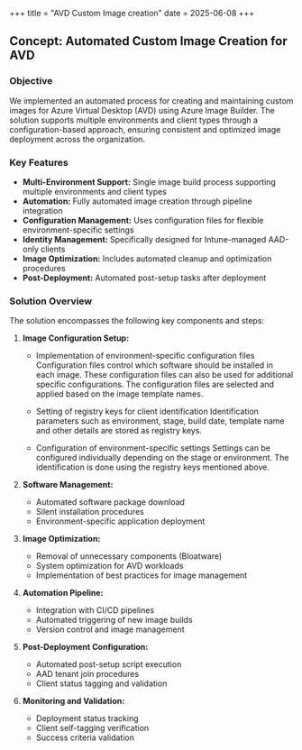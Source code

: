 +++
title = "AVD Custom Image creation"
date = 2025-06-08
+++

## Concept: Automated Custom Image Creation for AVD

### Objective

We implemented an automated process for creating and maintaining custom images for Azure Virtual Desktop (AVD) using Azure Image Builder. The solution supports multiple environments and client types through a configuration-based approach, ensuring consistent and optimized image deployment across the organization.

### Key Features

- **Multi-Environment Support:** Single image build process supporting multiple environments and client types
- **Automation:** Fully automated image creation through pipeline integration
- **Configuration Management:** Uses configuration files for flexible environment-specific settings
- **Identity Management:** Specifically designed for Intune-managed AAD-only clients
- **Image Optimization:** Includes automated cleanup and optimization procedures
- **Post-Deployment:** Automated post-setup tasks after deployment

### Solution Overview

The solution encompasses the following key components and steps:

1. **Image Configuration Setup:**
   - Implementation of environment-specific configuration files
   Configuration files control which software should be installed in each image. These configuration files can also be used for additional specific configurations.
   The configuration files are selected and applied based on the image template names.
   - Setting of registry keys for client identification
   Identification parameters such as environment, stage, build date, template name and other details are stored as registry keys.

   - Configuration of environment-specific settings
   Settings can be configured individually depending on the stage or environment. The identification is done using the registry keys mentioned above.

2. **Software Management:**
   - Automated software package download
   - Silent installation procedures
   - Environment-specific application deployment

3. **Image Optimization:**
   - Removal of unnecessary components (Bloatware)
   - System optimization for AVD workloads
   - Implementation of best practices for image management

4. **Automation Pipeline:**
   - Integration with CI/CD pipelines
   - Automated triggering of new image builds
   - Version control and image management

5. **Post-Deployment Configuration:**
   - Automated post-setup script execution
   - AAD tenant join procedures
   - Client status tagging and validation

6. **Monitoring and Validation:**
   - Deployment status tracking
   - Client self-tagging verification
   - Success criteria validation